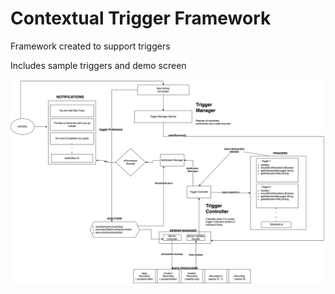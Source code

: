 # Contextual Trigger Framework

Framework created to support triggers

Includes sample triggers and demo screen

![alt text](https://github.com/detunjiSamuel/fit-frame/blob/main/CT-ARCHITECTURE-1.drawio.png?raw=true)
